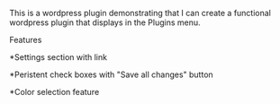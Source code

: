This is a wordpress plugin demonstrating that I can create a functional wordpress plugin that displays in the Plugins menu. 

Features

*Settings section with link 

*Peristent check boxes with "Save all changes" button 

*Color selection feature 
